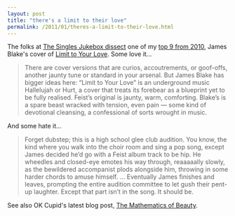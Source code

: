 ```yaml
---
layout: post
title: "there's a limit to their love"
permalink: /2011/01/theres-a-limit-to-their-love.html
---
```


The folks at [The Singles Jukebox dissect](http://www.thesinglesjukebox.com/?p=2982) one of my [top 9 from 2010](http://www.sippey.com/2010/12/my-top-9-songs-of-the-year.html), James Blake's cover of [Limit to Your Love](http://vimeo.com/15624524). Some love it...

> There are cover versions that are curios, accoutrements, or goof-offs, another jaunty tune or standard in your arsenal. But James Blake has bigger ideas here: “Limit to Your Love” is an underground music Hallelujah or Hurt, a cover that treats its forebear as a blueprint yet to be fully realised. Feist’s original is jaunty, warm, comforting. Blake’s is a spare beast wracked with tension, even pain — some kind of devotional cleansing, a confessional of sorts wrought in music.

And some hate it...

> Forget dubstep; this is a high school glee club audition. You know, the kind where you walk into the choir room and sing a pop song, except James decided he’d go with a Feist album track to be hip. He wheedles and closed-eye emotes his way through, reaaaaally slowly, as the bewildered accompanist plods alongside him, throwing in some harder chords to amuse himself. ... Eventually James finishes and leaves, prompting the entire audition committee to let gush their pent-up laughter. Except that part isn’t in the song. It should be.

See also OK Cupid's latest blog post, [The Mathematics of Beauty](http://blog.okcupid.com/index.php/the-mathematics-of-beauty/).